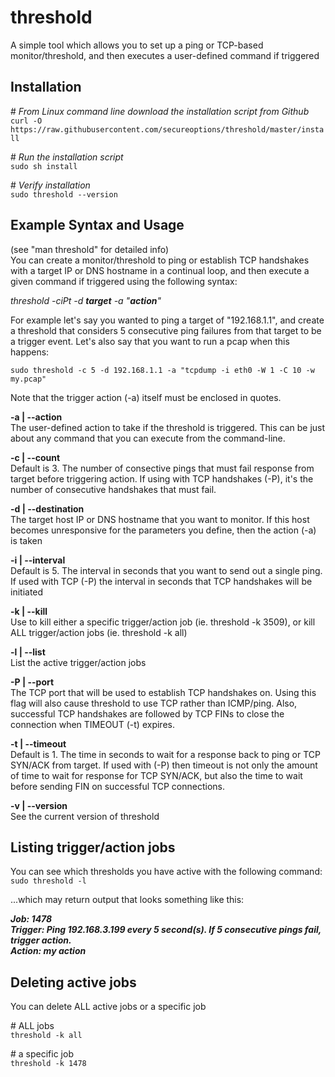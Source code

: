 # threshold
A simple tool which allows you to set up a ping or TCP-based monitor/threshold, and then executes a user-defined command if triggered

## Installation
\# *From Linux command line download the installation script from Github*<br />
`curl -O https://raw.githubusercontent.com/secureoptions/threshold/master/install`<br />

\# *Run the installation script*<br />
`sudo sh install`<br />

\# *Verify installation*<br />
`sudo threshold --version`<br />

## Example Syntax and Usage
(see "man threshold" for detailed info)<br />
You can create a monitor/threshold to ping or establish TCP handshakes with a target IP or DNS hostname in a continual loop, and then execute a given command if triggered using the following syntax:

   *threshold -ciPt -d __target__ -a "__action__"*

For example let's say you wanted to ping a target of "192.168.1.1", and create a threshold that considers 5 consecutive ping failures from that target to be a trigger event. Let's also say that you want to run a pcap when this happens:

    sudo threshold -c 5 -d 192.168.1.1 -a "tcpdump -i eth0 -W 1 -C 10 -w my.pcap"
   
Note that the trigger action (-a) itself must be enclosed in quotes.
  

__-a | --action__<br />
   The user-defined action to take if the threshold is triggered. This can be just about any command that you can execute from the command-line.

__-c | --count__<br />
   Default is 3. The number of consective pings that must fail response from target before triggering action. If using with TCP handshakes (-P), it's the number of consecutive handshakes that must fail.

__-d | --destination__<br />
   The target host IP or DNS hostname that you want to monitor. If this host becomes unresponsive for the parameters you define, then the action (-a) is taken

__-i | --interval__<br />
   Default is 5. The interval in seconds that you want to send out a single ping. If used with TCP (-P) the interval in seconds that TCP handshakes will be initiated

__-k | --kill__<br />
   Use to kill either a specific trigger/action job (ie. threshold -k 3509), or kill ALL trigger/action jobs (ie. threshold -k all)

__-l | --list__<br />
   List the active trigger/action jobs

__-P | --port__<br />
   The TCP port that will be used to establish TCP handshakes on. Using this flag will also cause threshold to use TCP rather than ICMP/ping. Also, successful TCP handshakes are followed by TCP FINs to close the connection when TIMEOUT (-t) expires.

__-t | --timeout__<br />
   Default is 1. The time in seconds to wait for a response back to ping or TCP SYN/ACK from target. If used with (-P) then timeout is not only the amount of time to wait for response for TCP SYN/ACK, but also the time to wait before sending FIN on successful TCP connections.

__-v | --version__<br />
   See the current version of threshold

## Listing trigger/action jobs
You can see which thresholds you have active with the following command:<br />
    `sudo threshold -l`
    
...which may return output that looks something like this:<br />

*__Job: 1478<br />
Trigger: Ping 192.168.3.199 every 5 second(s). If 5 consecutive pings fail, trigger action.<br />
Action: my action__*<br />

## Deleting active jobs<br />
You can delete ALL active jobs or a specific job<br />

\# ALL jobs<br />
   `threshold -k all`

\# a specific job<br />
   `threshold -k 1478`
    
